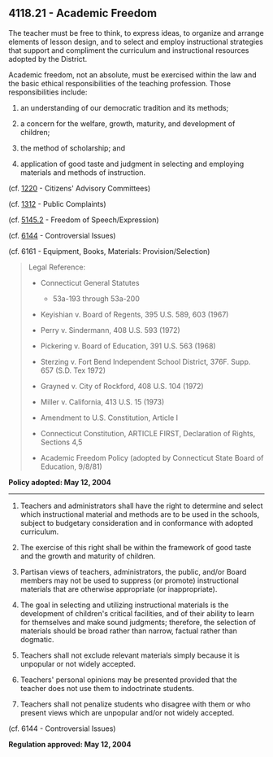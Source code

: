 ## 4118.21 - Academic Freedom

The teacher must be free to think, to express ideas, to organize and arrange elements of lesson design, and to select and employ instructional strategies that support and compliment the curriculum and instructional resources adopted by the District.

Academic freedom, not an absolute, must be exercised within the law and the basic ethical responsibilities of the teaching profession.  Those responsibilities include:

1. an understanding of our democratic tradition and its methods;

2. a concern for the welfare, growth, maturity, and development of children;

3. the method of scholarship; and

4. application of good taste and judgment in selecting and employing materials and methods of instruction.


\(cf. [1220](/policies/1000/1220.md) - Citizens' Advisory Committees\)

\(cf. [1312](/policies/1000/1312.md) - Public Complaints\)

\(cf. [5145.2](/policies/5000/5145-2.md) - Freedom of Speech/Expression\)

\(cf. [6144](/policies/6000/6144.md) - Controversial Issues\)

\(cf. 6161 - Equipment, Books, Materials: Provision/Selection\)

> Legal Reference:
> 
> * Connecticut General Statutes
>   * 53a-193 through 53a-200
> 
> * Keyishian v. Board of Regents, 395 U.S. 589, 603 \(1967\)
> * Perry v. Sindermann, 408 U.S. 593 \(1972\)
> * Pickering v. Board of Education, 391 U.S. 563 \(1968\)
> * Sterzing v. Fort Bend Independent School District, 376F. Supp. 657 \(S.D. Tex 1972\)
> * Grayned v. City of Rockford, 408 U.S. 104 \(1972\)
> * Miller v. California, 413 U.S. 15 \(1973\)
> * Amendment to U.S. Constitution, Article I
> * Connecticut Constitution, ARTICLE FIRST, Declaration of Rights, Sections 4,5
> * Academic Freedom Policy \(adopted by Connecticut State Board of Education, 9/8/81\)

**Policy adopted:   May 12, 2004**

---

1. Teachers and administrators shall have the right to determine and select which instructional material and methods are to be used in the schools, subject to budgetary consideration and in conformance with adopted curriculum.

2. The exercise of this right shall be within the framework of good taste and the growth and maturity of children.

3. Partisan views of teachers, administrators, the public, and/or Board members may not be used to suppress \(or promote\) instructional materials that are otherwise appropriate \(or inappropriate\).

4. The goal in selecting and utilizing instructional materials is the development of children's critical facilities, and of their ability to learn for themselves and make sound judgments; therefore, the selection of materials should be broad rather than narrow, factual rather than dogmatic.

5. Teachers shall not exclude relevant materials simply because it is unpopular or not widely accepted.

6. Teachers' personal opinions may be presented provided that the teacher does not use them to indoctrinate students.

7. Teachers shall not penalize students who disagree with them or who present views which are unpopular and/or not widely accepted.


\(cf. 6144 - Controversial Issues\)

**Regulation approved:  May 12, 2004**

